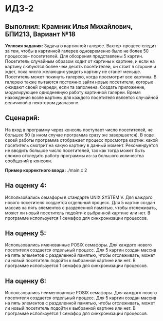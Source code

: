 # ИДЗ-2
## Выполнил: Крамник Илья Михайлович, БПИ213, Вариант №18
**Условия задания:** Задача о картинной галерее. Вахтер–процесс следит за тем,
чтобы в картинной галерее одновременно было не более 50 процессов–
посетителей. Для обозрения представлены 5 картин. Посетитель
случайным образом ходит от картины к картине, и если на картину любуются более чем десять посетителей, он стоит в стороне
и ждет, пока число желающих увидеть картину не станет меньше.
Посетитель может покинуть галерею, когда просмотрит все картины. В галерею также пытаются постоянно зайти новые посетители, которые ожидают своей очереди, если та заполнена. Создать
приложение, моделирующее однодневную работу картинной галереи. Время нахождения возле картины для каждого посетителя является случайной величиной в некотором диапазоне.
 
 ## Сценарий:  
На вход в программу через консоль поступает число посетителей, не большее 50 (в ином случае программа сразу же завершается). В ходе своей работы программа отображает процесс просмотра картин: какой посетитель смотрит на какую картину в данный момент. Рекомендуется не вводить большое число посетителей, так как тогда может быть сложно отследить работу программы из-за большого количества сообщений в консоли.

**Пример корректного ввода:** ./main.c 2

## На оценку 4:
Использовались семафоры в стандарте UNIX SYSTEM V. Для каждого нового посетителя создается отдельный процесс. Для 5 картин создан массив на пять элементов с разделенной памятью, чтобы отслеживать, может ли новый посетитель подойти к выбранной картине или нет. В программе используется 1 семафор для синхронизации процессов.  

## На оценку 5:
Использовались именованные POSIX семафоры. Для каждого нового посетителя создается отдельный процесс. Для 5 картин создан массив на пять элементов с разделенной памятью, чтобы отслеживать, может ли новый посетитель подойти к выбранной картине или нет. В программе используется 1 семафор для синхронизации процессов.  

## На оценку 6:
Использовались неименованные POSIX семафоры. Для каждого нового посетителя создается отдельный процесс. Для 5 картин создан массив на пять элементов с разделенной памятью, чтобы отслеживать, может ли новый посетитель подойти к выбранной картине или нет. В программе используется 1 семафор для синхронизации процессов.
